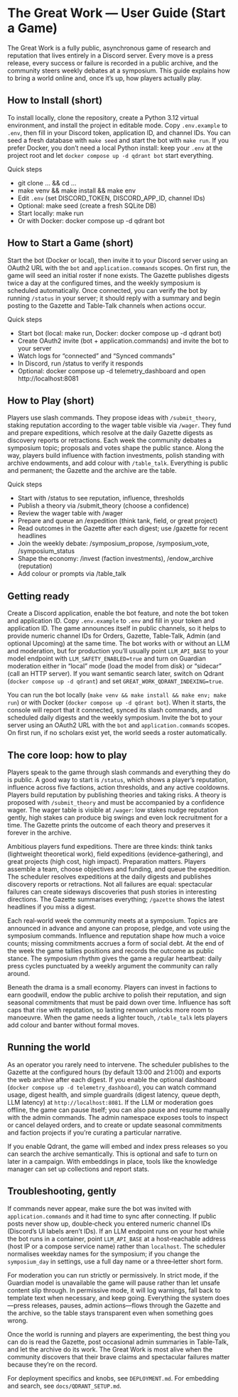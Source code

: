 # The Great Work — User Guide (Start a Game)

The Great Work is a fully public, asynchronous game of research and reputation that lives entirely in a Discord server. Every move is a press release, every success or failure is recorded in a public archive, and the community steers weekly debates at a symposium. This guide explains how to bring a world online and, once it’s up, how players actually play.

## How to Install (short)

To install locally, clone the repository, create a Python 3.12 virtual environment, and install the project in editable mode. Copy `.env.example` to `.env`, then fill in your Discord token, application ID, and channel IDs. You can seed a fresh database with `make seed` and start the bot with `make run`. If you prefer Docker, you don’t need a local Python install: keep your `.env` at the project root and let `docker compose up -d qdrant bot` start everything.

Quick steps
- git clone … && cd …
- make venv && make install && make env
- Edit `.env` (set DISCORD_TOKEN, DISCORD_APP_ID, channel IDs)
- Optional: make seed (create a fresh SQLite DB)
- Start locally: make run
- Or with Docker: docker compose up -d qdrant bot

## How to Start a Game (short)

Start the bot (Docker or local), then invite it to your Discord server using an OAuth2 URL with the `bot` and `application.commands` scopes. On first run, the game will seed an initial roster if none exists. The Gazette publishes digests twice a day at the configured times, and the weekly symposium is scheduled automatically. Once connected, you can verify the bot by running `/status` in your server; it should reply with a summary and begin posting to the Gazette and Table‑Talk channels when actions occur.

Quick steps
- Start bot (local: make run, Docker: docker compose up -d qdrant bot)
- Create OAuth2 invite (bot + application.commands) and invite the bot to your server
- Watch logs for “connected” and “Synced commands”
- In Discord, run /status to verify it responds
- Optional: docker compose up -d telemetry_dashboard and open http://localhost:8081

## How to Play (short)

Players use slash commands. They propose ideas with `/submit_theory`, staking reputation according to the wager table visible via `/wager`. They fund and prepare expeditions, which resolve at the daily Gazette digests as discovery reports or retractions. Each week the community debates a symposium topic; proposals and votes shape the public stance. Along the way, players build influence with faction investments, polish standing with archive endowments, and add colour with `/table_talk`. Everything is public and permanent; the Gazette and the archive are the table.

Quick steps
- Start with /status to see reputation, influence, thresholds
- Publish a theory via /submit_theory (choose a confidence)
- Review the wager table with /wager
- Prepare and queue an /expedition (think tank, field, or great project)
- Read outcomes in the Gazette after each digest; use /gazette for recent headlines
- Join the weekly debate: /symposium_propose, /symposium_vote, /symposium_status
- Shape the economy: /invest (faction investments), /endow_archive (reputation)
- Add colour or prompts via /table_talk

## Getting ready

Create a Discord application, enable the bot feature, and note the bot token and application ID. Copy `.env.example` to `.env` and fill in your token and application ID. The game announces itself in public channels, so it helps to provide numeric channel IDs for Orders, Gazette, Table‑Talk, Admin (and optional Upcoming) at the same time. The bot works with or without an LLM and moderation, but for production you’ll usually point `LLM_API_BASE` to your model endpoint with `LLM_SAFETY_ENABLED=true` and turn on Guardian moderation either in “local” mode (load the model from disk) or “sidecar” (call an HTTP server). If you want semantic search later, switch on Qdrant (`docker compose up -d qdrant`) and set `GREAT_WORK_QDRANT_INDEXING=true`.

You can run the bot locally (`make venv && make install && make env; make run`) or with Docker (`docker compose up -d qdrant bot`). When it starts, the console will report that it connected, synced its slash commands, and scheduled daily digests and the weekly symposium. Invite the bot to your server using an OAuth2 URL with the `bot` and `application.commands` scopes. On first run, if no scholars exist yet, the world seeds a roster automatically.

## The core loop: how to play

Players speak to the game through slash commands and everything they do is public. A good way to start is `/status`, which shows a player’s reputation, influence across five factions, action thresholds, and any active cooldowns. Players build reputation by publishing theories and taking risks. A theory is proposed with `/submit_theory` and must be accompanied by a confidence wager. The wager table is visible at `/wager`: low stakes nudge reputation gently, high stakes can produce big swings and even lock recruitment for a time. The Gazette prints the outcome of each theory and preserves it forever in the archive.

Ambitious players fund expeditions. There are three kinds: think tanks (lightweight theoretical work), field expeditions (evidence‑gathering), and great projects (high cost, high impact). Preparation matters. Players assemble a team, choose objectives and funding, and queue the expedition. The scheduler resolves expeditions at the daily digests and publishes discovery reports or retractions. Not all failures are equal: spectacular failures can create sideways discoveries that push stories in interesting directions. The Gazette summarises everything; `/gazette` shows the latest headlines if you miss a digest.

Each real‑world week the community meets at a symposium. Topics are announced in advance and anyone can propose, pledge, and vote using the symposium commands. Influence and reputation shape how much a voice counts; missing commitments accrues a form of social debt. At the end of the week the game tallies positions and records the outcome as public stance. The symposium rhythm gives the game a regular heartbeat: daily press cycles punctuated by a weekly argument the community can rally around.

Beneath the drama is a small economy. Players can invest in factions to earn goodwill, endow the public archive to polish their reputation, and sign seasonal commitments that must be paid down over time. Influence has soft caps that rise with reputation, so lasting renown unlocks more room to manoeuvre. When the game needs a lighter touch, `/table_talk` lets players add colour and banter without formal moves.

## Running the world

As an operator you rarely need to intervene. The scheduler publishes to the Gazette at the configured hours (by default 13:00 and 21:00) and exports the web archive after each digest. If you enable the optional dashboard (`docker compose up -d telemetry_dashboard`), you can watch command usage, digest health, and simple guardrails (digest latency, queue depth, LLM latency) at `http://localhost:8081`. If the LLM or moderation goes offline, the game can pause itself; you can also pause and resume manually with the admin commands. The admin namespace exposes tools to inspect or cancel delayed orders, and to create or update seasonal commitments and faction projects if you’re curating a particular narrative.

If you enable Qdrant, the game will embed and index press releases so you can search the archive semantically. This is optional and safe to turn on later in a campaign. With embeddings in place, tools like the knowledge manager can set up collections and report stats.

## Troubleshooting, gently

If commands never appear, make sure the bot was invited with `application.commands` and it had time to sync after connecting. If public posts never show up, double‑check you entered numeric channel IDs (Discord’s UI labels aren’t IDs). If an LLM endpoint runs on your host while the bot runs in a container, point `LLM_API_BASE` at a host‑reachable address (host IP or a compose service name) rather than `localhost`. The scheduler normalises weekday names for the symposium; if you change the `symposium_day` in settings, use a full day name or a three‑letter short form.

For moderation you can run strictly or permissively. In strict mode, if the Guardian model is unavailable the game will pause rather than let unsafe content slip through. In permissive mode, it will log warnings, fall back to template text when necessary, and keep going. Everything the system does—press releases, pauses, admin actions—flows through the Gazette and the archive, so the table stays transparent even when something goes wrong.

Once the world is running and players are experimenting, the best thing you can do is read the Gazette, post occasional admin summaries in Table‑Talk, and let the archive do its work. The Great Work is most alive when the community discovers that their brave claims and spectacular failures matter because they’re on the record.

For deployment specifics and knobs, see `DEPLOYMENT.md`. For embedding and search, see `docs/QDRANT_SETUP.md`.
